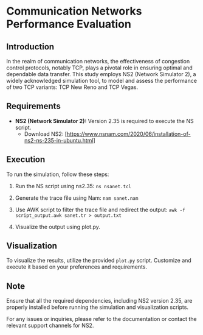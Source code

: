 # Communication Networks Performance Evaluation

## Introduction
In the realm of communication networks, the effectiveness of congestion control protocols, notably TCP, plays a pivotal role in ensuring optimal and dependable data transfer. This study employs NS2 (Network Simulator 2), a widely acknowledged simulation tool, to model and assess the performance of two TCP variants: TCP New Reno and TCP Vegas.

## Requirements
- **NS2 (Network Simulator 2):** Version 2.35 is required to execute the NS script.
  - Download NS2: [https://www.nsnam.com/2020/06/installation-of-ns2-ns-235-in-ubuntu.html]

## Execution
To run the simulation, follow these steps:

1. Run the NS script using ns2.35:
`ns nsanet.tcl`

2. Generate the trace file using Nam:
`nam sanet.nam`

3. Use AWK script to filter the trace file and redirect the output:
`awk -f script_output.awk sanet.tr > output.txt`


4. Visualize the output using plot.py.

## Visualization
To visualize the results, utilize the provided `plot.py` script. Customize and execute it based on your preferences and requirements.

## Note
Ensure that all the required dependencies, including NS2 version 2.35, are properly installed before running the simulation and visualization scripts.

For any issues or inquiries, please refer to the documentation or contact the relevant support channels for NS2.
